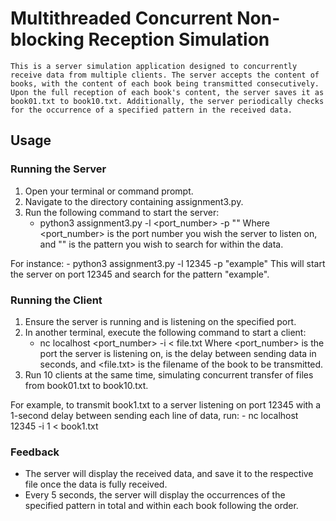# Multithreaded Concurrent Non-blocking Reception Simulation
	This is a server simulation application designed to concurrently receive data from multiple clients. The server accepts the content of books, with the content of each book being transmitted consecutively. Upon the full reception of each book's content, the server saves it as book01.txt to book10.txt. Additionally, the server periodically checks for the occurrence of a specified pattern in the received data.

## Usage
### Running the Server
1. Open your terminal or command prompt.
2. Navigate to the directory containing assignment3.py.
3. Run the following command to start the server:
	- python3 assignment3.py -l <port_number> -p "<pattern>"
	Where <port_number> is the port number you wish the server to listen on, and "<pattern>" is the pattern you wish to search for within the data.

For instance:
	- python3 assignment3.py -l 12345 -p "example"
	This will start the server on port 12345 and search for the pattern "example".


### Running the Client
1. Ensure the server is running and is listening on the specified port.
2. In another terminal, execute the following command to start a client:
	- nc localhost <port_number> -i <delay> < file.txt
	Where <port_number> is the port the server is listening on, <delay> is the delay between sending data in seconds, and <file.txt> is the filename of the book to be transmitted.
3. Run 10 clients at the same time, simulating concurrent transfer of files from book01.txt to book10.txt.

For example, to transmit book1.txt to a server listening on port 12345 with a 1-second delay between sending each line of data, run:
	- nc localhost 12345 -i 1 < book1.txt

### Feedback
- The server will display the received data, and save it to the respective file once the data is fully received.
- Every 5 seconds, the server will display the occurrences of the specified pattern in total and within each book following the order.

